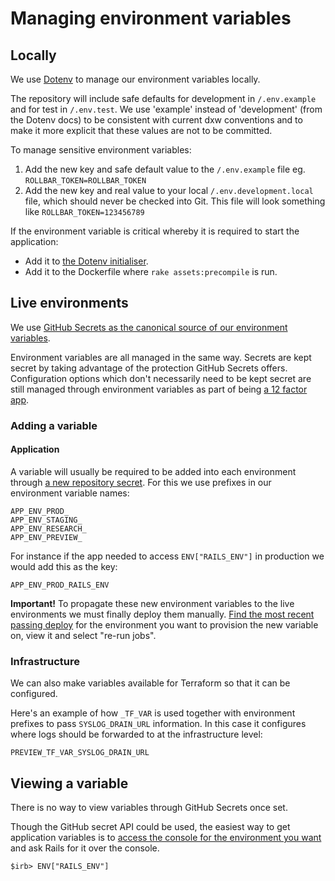 # Managing environment variables

## Locally

We use [Dotenv](https://github.com/bkeepers/dotenv) to manage our environment variables locally.

The repository will include safe defaults for development in `/.env.example` and for test in `/.env.test`. We use 'example' instead of 'development' (from the Dotenv docs) to be consistent with current dxw conventions and to make it more explicit that these values are not to be committed.

To manage sensitive environment variables:

1. Add the new key and safe default value to the `/.env.example` file eg. `ROLLBAR_TOKEN=ROLLBAR_TOKEN`
2. Add the new key and real value to your local `/.env.development.local` file, which should never be checked into Git. This file will look something like `ROLLBAR_TOKEN=123456789`

If the environment variable is critical whereby it is required to start the application:

- Add it to [the Dotenv initialiser](../config/initializers/_dotenv.rb).
- Add it to the Dockerfile where `rake assets:precompile` is run.

## Live environments

We use [GitHub Secrets as the canonical source of our environment variables](https://github.com/DFE-Digital/buy-for-your-school/settings/secrets/actions).

Environment variables are all managed in the same way. Secrets are kept secret by taking advantage of the protection GitHub Secrets offers. Configuration options which don't necessarily need to be kept secret are still managed through environment variables as part of being [a 12 factor app](https://12factor.net/config).

### Adding a variable

#### Application

A variable will usually be required to be added into each environment through [a new repository secret](https://github.com/DFE-Digital/buy-for-your-school/settings/secrets/actions/new). For this we use prefixes in our environment variable names:

```
APP_ENV_PROD_
APP_ENV_STAGING_
APP_ENV_RESEARCH_
APP_ENV_PREVIEW_
```

For instance if the app needed to access `ENV["RAILS_ENV"]` in production we would add this as the key:

```
APP_ENV_PROD_RAILS_ENV
```


**Important!**
To propagate these new environment variables to the live environments we must finally deploy them manually. [Find the most recent passing deploy](https://github.com/DFE-Digital/buy-for-your-school/actions/workflows/deploy.yml) for the environment you want to provision the new variable on, view it and select "re-run jobs".

### Infrastructure

We can also make variables available for Terraform so that it can be configured.

Here's an example of how `_TF_VAR` is used together with environment prefixes to pass `SYSLOG_DRAIN_URL` information. In this case it configures where logs should be forwarded to at the infrastructure level:

```
PREVIEW_TF_VAR_SYSLOG_DRAIN_URL
```

## Viewing a variable

There is no way to view variables through GitHub Secrets once set.

Though the GitHub secret API could be used, the easiest way to get application variables is to [access the console for the environment you want](console-access.md) and ask Rails for it over the console.

```
$irb> ENV["RAILS_ENV"]
```
